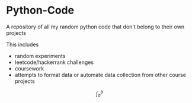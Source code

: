 # Python-Code

A repository of all my random python code that don't belong to their own projects

This includes
- random experiments
- leetcode/hackerrank challenges
- coursework
- attempts to format data or automate data collection from other course projects

$$\int_a^b$$

